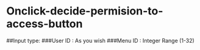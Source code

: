 # Onclick-decide-permision-to-access-button

##Input type:
###User ID : As you wish
###Menu ID : Integer Range (1-32)

